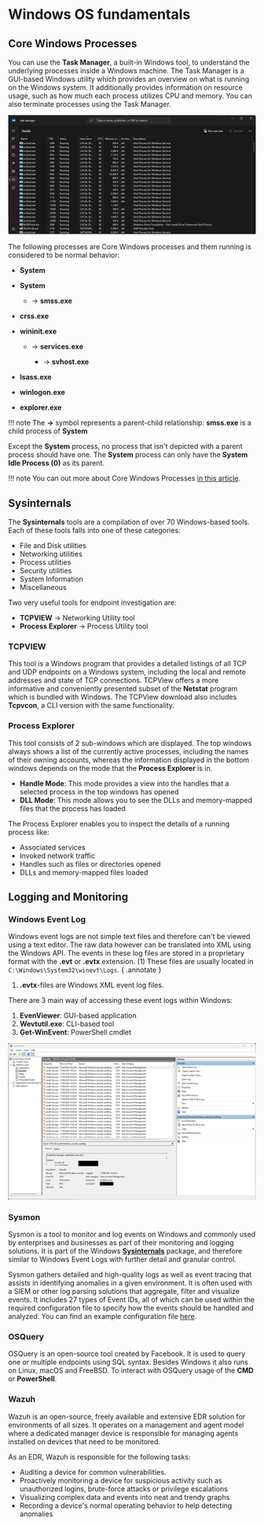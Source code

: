 # Windows OS fundamentals

## Core Windows Processes

You can use the **Task Manager**, a built-in Windows tool, to understand the underlying processes inside a Windows machine. The Task Manager is a GUI-based Windows utility which provides an overview on what is running on the Windows system. It additionally provides information on resource usage, such as how much each process utilizes CPU and memory. You can also terminate processes using the Task Manager.

![Task Manager - Details View](images/taskmanager.png)

The following processes are Core Windows processes and them running is considered to be normal behavior:

- **System**
- **System**
  
  -  -> **smss.exe**

- **crss.exe**
- **wininit.exe**

  - -> **services.exe**

    - -> **svhost.exe**

- **lsass.exe**
- **winlogon.exe**
- **explorer.exe**

!!! note
    The **->** symbol represents a parent-child relationship: **smss.exe** is a child process of **System**

Except the **System** process, no process that isn't depicted with a parent process should have one. The **System** process can only have the **System Idle Process (0)** as its parent.

!!! note
    You can out more about Core Windows Processes [in this article](./core_windows_processes.md).

## Sysinternals

The **Sysinternals** tools are a compilation of over 70 Windows-based tools. Each of these tools falls into one of these categories:

- File and Disk utilities
- Networking utilities
- Process utilities
- Security utilities
- System Information
- Miscellaneous

Two very useful tools for endpoint investigation are:

- **TCPVIEW** -> Networking Utility tool
- **Process Explorer** -> Process Utility tool

### TCPVIEW

This tool is a Windows program that provides a detailed listings of all TCP and UDP endpoints on a Windows system, including the local and remote addresses and state of TCP connections. TCPView offers a more informative and conveniently presented subset of the **Netstat** program which is bundled with Windows. The TCPView download also includes **Tcpvcon**, a CLI version with the same functionality.

### Process Explorer

This tool consists of 2 sub-windows which are displayed. The top windows always shows a list of the currently active processes, including the names of their owning accounts, whereas the information displayed in the bottom windows depends on the mode that the **Process Explorer** is in. 

- **Handle Mode**: This mode provides a view into the handles that a selected process in the top windows has opened
- **DLL Mode**: This mode allows you to see the DLLs and memory-mapped files that the process has loaded

The Process Explorer enables you to inspect the details of a running process like:

- Associated services
- Invoked network traffic
- Handles such as files or directories opened
- DLLs and memory-mapped files loaded

## Logging and Monitoring

### Windows Event Log

Windows event logs are not simple text files and therefore can't be viewed using a text editor. The raw data however can be translated into XML using the Windows API. The events in these log files are stored in a proprietary format with the **.evt** or **.evtx** extension. (1) These files are usually located in `C:\Windows\System32\winevt\Logs`.
{ .annotate }

1. **.evtx**-files are Windows XML event log files. 

There are 3 main way of accessing these event logs within Windows:

1. **EvenViewer**: GUI-based application
2. **Wevtutil.exe**: CLI-based tool
3. **Get-WinEvent**: PowerShell cmdlet

![Windows Event Viewer](images/eventviewer.png)

### Sysmon

Sysmon is a tool to monitor and log events on Windows and commonly used by enterprises and businesses as part of their monitoring and logging solutions. It is part of the Windows [**Sysinternals**](#sysinternals) package, and therefore similar to Windows Event Logs with further detail and granular control.

Sysmon gathers detailed and high-quality logs as well as event tracing that assists in identifying anomalies in a given environment. It is often used with a SIEM or other log parsing solutions that aggregate, filter and visualize events. It includes 27 types of Event IDs, all of which can be used within the required configuration file to specify how the events should be handled and analyzed. You can find an example configuration file [here](https://github.com/SwiftOnSecurity/sysmon-config).

### OSQuery

OSQuery is an open-source tool created by Facebook. It is used to query one or multiple endpoints using SQL syntax. Besides Windows it also runs on Linux, macOS and FreeBSD. To interact with OSQuery usage of the **CMD** or **PowerShell**.

### Wazuh

Wazuh is an open-source, freely available and extensive EDR solution for environments of all sizes. It operates on a management and agent model where a dedicated manager device is responsible for managing agents installed on devices that need to be monitored.

As an EDR, Wazuh is responsible for the following tasks:

- Auditing a device for common vulnerabilities.
- Proactively monitoring a device for suspicious activity such as unauthorized logins, brute-force attacks or privilege escalations
- Visualizing complex data and events into neat and trendy graphs
- Recording a device's normal operating behavior to help detecting anomalies

